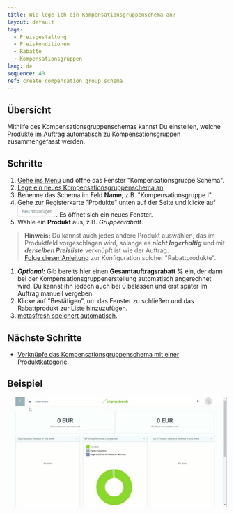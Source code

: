```yaml
---
title: Wie lege ich ein Kompensationsgruppenschema an?
layout: default
tags:
  - Preisgestaltung
  - Preiskonditionen
  - Rabatte
  - Kompensationsgruppen
lang: de
sequence: 40
ref: create_compensation_group_schema
---
```


## Übersicht
Mithilfe des Kompensationsgruppenschemas kannst Du einstellen, welche Produkte im Auftrag automatisch zu Kompensationsgruppen zusammengefasst werden.

## Schritte
1. [Gehe ins Menü](Menu) und öffne das Fenster "Kompensationsgruppe Schema".
1. [Lege ein neues Kompensationsgruppenschema an](Neuer_Datensatz_Fenster_Webui).
1. Benenne das Schema im Feld **Name**, z.B. "Kompensationsgruppe I".
1. Gehe zur Registerkarte "Produkte" unten auf der Seite und klicke auf ![](assets/Neu_hinzufuegen_Button.png). Es öffnet sich ein neues Fenster.
1. Wähle ein **Produkt** aus, z.B. *Gruppenrabatt*.
 >**Hinweis:** Du kannst auch jedes andere Produkt auswählen, das im Produktfeld vorgeschlagen wird, solange es ***nicht lagerhaltig*** und mit ***derselben Preisliste*** verknüpft ist wie der Auftrag. <br> [Folge dieser Anleitung](Produkt_für_Gruppenrabatt) zur Konfiguration solcher "Rabattprodukte".

1. ***Optional:*** Gib bereits hier einen **Gesamtauftragsrabatt %** ein, der dann bei der Kompensationsgruppenerstellung automatisch angerechnet wird. Du kannst ihn jedoch auch bei 0 belassen und erst später im Auftrag manuell vergeben.
1. Klicke auf "Bestätigen", um das Fenster zu schließen und das Rabattprodukt zur Liste hinzuzufügen.
1. [metasfresh speichert automatisch](Speicheranzeige).

## Nächste Schritte
- [Verknüpfe das Kompensationsgruppenschema mit einer Produktkategorie](Kompensationsgruppenschema_Produktkategorie).

## Beispiel
![](assets/Kompensationsgruppenschema_anlegen.gif)
